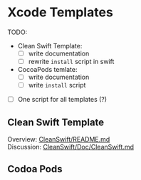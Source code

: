 # Xcode Templates

TODO:

- Clean Swift Template:
	- [ ] write documentation
	- [ ] rewrite `install` script in swift
- CocoaPods temlate:
	- [ ] write documentation
	- [ ] write `install` script
- [ ] One script for all templates (?)

## Clean Swift Template

Overview: [CleanSwift/README.md](CleanSwift/README.md)  
Discussion: [CleanSwift/Doc/CleanSwift.md](CleanSwift/Doc/CleanSwift.md)

## Codoa Pods
